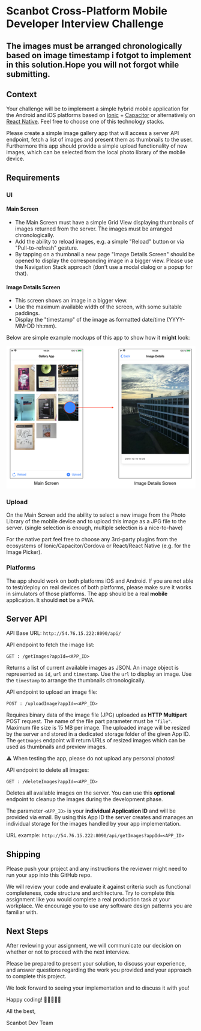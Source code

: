 # Scanbot Cross-Platform Mobile Developer Interview Challenge

## The images must be arranged chronologically based on image timestamp i fotgot to implement in this solution.Hope you will not forgot while submitting.


## Context
Your challenge will be​ ​to implement a simple hybrid mobile application for the Android and iOS platforms based on 
[Ionic](https://ionicframework.com) + [Capacitor](https://capacitorjs.com) or alternatively on [React Native](https://reactnative.dev). 
Feel free to choose one of this technology stacks.

Please create a simple image gallery app that will access a server API endpoint, fetch a list of images and present them as thumbnails to the user. 
Furthermore this app should provide a simple upload functionality of new images, which can be selected from the local photo library of the mobile device.


## Requirements

### UI
#### Main Screen
- The Main Screen must have a simple Grid View displaying thumbnails of images returned from the server. The images must be arranged chronologically.
- Add the ability to reload images, e.g. a simple "Reload" button or via "Pull-to-refresh" gesture.
- By tapping on a thumbnail a new page "Image Details Screen" should be opened to display the corresponding image in a bigger view.
  Please use the Navigation Stack approach (don't use a modal dialog or a popup for that).

#### Image Details Screen
- This screen shows an image in a bigger view.
- Use the maximum available width of the screen, with some suitable paddings.
- Display the "timestamp" of the image as formatted date/time (YYYY-MM-DD hh:mm).


Below are simple example mockups of this app to show how it **might** look:

![alt](./mockups.png "mockups")


### Upload
On the Main Screen add the ability to select a new image from the Photo Library of the mobile device and to upload this image as a JPG file to the server. 
(single selection is enough, multiple selection is a nice-to-have)

For the native part feel free to choose any 3rd-party plugins from the ecosystems of Ionic/Capacitor/Cordova or React/React Native (e.g. for the Image Picker).


### Platforms
The app should work on both platforms iOS and Android. If you are not able to test/deploy on real devices of both platforms, 
please make sure it works in simulators of those platforms.
The app should be a real **mobile** application. It should **not** be a PWA.


## Server API
API Base URL: `http://54.76.15.222:8090/api/`

API endpoint to fetch the image list:
```
GET : /getImages?appId=<APP_ID>
```
Returns a list of current available images as JSON. An image object is represented as `id`, `url` and `timestamp`. 
Use the `url` to display an image. Use the `timestamp` to arrange the thumbnails chronologically.

API endpoint to upload an image file:
```
POST : /uploadImage?appId=<APP_ID>
```
Requires binary data of the image file (JPG) uploaded as **HTTP Multipart** POST request.
The name of the file part parameter must be `"file"`. Maximum file size is 15 MB per image. 
The uploaded image will be resized by the server and stored in a dedicated storage folder of the given App ID. 
The `getImages` endpoint will return URLs of resized images which can be used as thumbnails and preview images.

⚠️ When testing the app, please do not upload any personal photos!

API endpoint to delete all images:
```
GET : /deleteImages?appId=<APP_ID>
```
Deletes all available images on the server. You can use this **optional** endpoint to cleanup the images during the development phase.

The parameter `<APP_ID>` is your **individual Application ID** and will be provided via email. 
By using this App ID the server creates and manages an individual storage for the images handled by your app implementation.

URL example: `http://54.76.15.222:8090/api/getImages?appId=<APP_ID>`


## Shipping
Please push your project and any instructions the reviewer might need to run your app into this GitHub repo.

We will review your code and evaluate it against criteria such as functional completeness, code structure and architecture​. 
Try to complete this assignment like you would complete a real production task at your workplace. 
We encourage you to use any software design patterns you are familiar with.


## Next Steps
After reviewing your assignment, we will communicate our decision on whether or not to proceed with the next interview.

Please be prepared to present your solution, to discuss your experience, and answer questions regarding the work you provided and your approach to complete this project. 

We look forward to seeing your implementation and to discuss it with you!

Happy coding! 👩🏾‍💻👨‍💻

All the best,

Scanbot Dev Team
